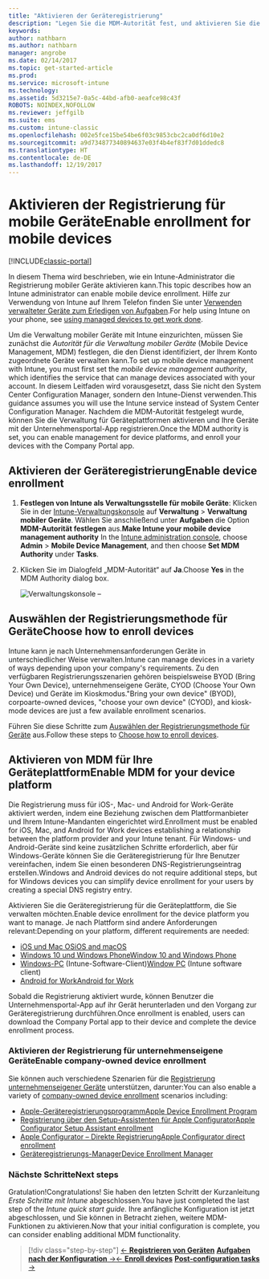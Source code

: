 ```yaml
---
title: "Aktivieren der Geräteregistrierung"
description: "Legen Sie die MDM-Autorität fest, und aktivieren Sie die Registrierung für iOS-, Windows-, Android- und Mac-Geräte."
keywords: 
author: nathbarn
ms.author: nathbarn
manager: angrobe
ms.date: 02/14/2017
ms.topic: get-started-article
ms.prod: 
ms.service: microsoft-intune
ms.technology: 
ms.assetid: 5d3215e7-0a5c-44bd-afb0-aeafce98c43f
ROBOTS: NOINDEX,NOFOLLOW
ms.reviewer: jeffgilb
ms.suite: ems
ms.custom: intune-classic
ms.openlocfilehash: 002e5fce15be54be6f03c9853cbc2ca0df6d10e2
ms.sourcegitcommit: a9d734877340894637e03f4b4ef83f7d01ddedc8
ms.translationtype: HT
ms.contentlocale: de-DE
ms.lasthandoff: 12/19/2017
---
```

# <a name="enable-enrollment-for-mobile-devices"></a><span data-ttu-id="4de91-103">Aktivieren der Registrierung für mobile Geräte</span><span class="sxs-lookup"><span data-stu-id="4de91-103">Enable enrollment for mobile devices</span></span>

[!INCLUDE[classic-portal](../includes/classic-portal.md)]

<span data-ttu-id="4de91-104">In diesem Thema wird beschrieben, wie ein Intune-Administrator die Registrierung mobiler Geräte aktivieren kann.</span><span class="sxs-lookup"><span data-stu-id="4de91-104">This topic describes how an Intune administrator can enable mobile device enrollment.</span></span> <span data-ttu-id="4de91-105">Hilfe zur Verwendung von Intune auf Ihrem Telefon finden Sie unter [Verwenden verwalteter Geräte zum Erledigen von Aufgaben](https://docs.microsoft.com/intune-user-help/company-portal-frequently-asked-questions).</span><span class="sxs-lookup"><span data-stu-id="4de91-105">For help using Intune on your phone, see [using managed devices to get work done](https://docs.microsoft.com/intune-user-help/company-portal-frequently-asked-questions).</span></span>

<span data-ttu-id="4de91-106">Um die Verwaltung mobiler Geräte mit Intune einzurichten, müssen Sie zunächst die *Autorität für die Verwaltung mobiler Geräte* (Mobile Device Management, MDM) festlegen, die den Dienst identifiziert, der Ihrem Konto zugeordnete Geräte verwalten kann.</span><span class="sxs-lookup"><span data-stu-id="4de91-106">To set up mobile device management with Intune, you must first set the *mobile device management authority*, which identifies the service that can manage devices associated with your account.</span></span> <span data-ttu-id="4de91-107">In diesem Leitfaden wird vorausgesetzt, dass Sie nicht den System Center Configuration Manager, sondern den Intune-Dienst verwenden.</span><span class="sxs-lookup"><span data-stu-id="4de91-107">This guidance assumes you will use the Intune service instead of System Center Configuration Manager.</span></span> <span data-ttu-id="4de91-108">Nachdem die MDM-Autorität festgelegt wurde, können Sie die Verwaltung für Geräteplattformen aktivieren und Ihre Geräte mit der Unternehmensportal-App registrieren.</span><span class="sxs-lookup"><span data-stu-id="4de91-108">Once the MDM authority is set, you can enable management for device platforms, and enroll your devices with the Company Portal app.</span></span>

## <a name="enable-device-enrollment"></a><span data-ttu-id="4de91-109">Aktivieren der Geräteregistrierung</span><span class="sxs-lookup"><span data-stu-id="4de91-109">Enable device enrollment</span></span>

1. <span data-ttu-id="4de91-110">**Festlegen von Intune als Verwaltungsstelle für mobile Geräte**: Klicken Sie in der [Intune-Verwaltungskonsole](https://manage.microsoft.com/) auf **Verwaltung** > **Verwaltung mobiler Geräte**. Wählen Sie anschließend unter **Aufgaben** die Option **MDM-Autorität festlegen** aus.</span><span class="sxs-lookup"><span data-stu-id="4de91-110">**Make Intune your mobile device management authority** In the [Intune administration console](https://manage.microsoft.com/), choose **Admin** > **Mobile Device Management**, and then choose **Set MDM Authority** under **Tasks**.</span></span>  

2. <span data-ttu-id="4de91-111">Klicken Sie im Dialogfeld „MDM-Autorität“ auf **Ja**.</span><span class="sxs-lookup"><span data-stu-id="4de91-111">Choose **Yes** in the MDM Authority dialog box.</span></span>

    ![Verwaltungskonsole –](../media/intune-mdm-authority.png)

## <a name="choose-how-to-enroll-devices"></a><span data-ttu-id="4de91-114">Auswählen der Registrierungsmethode für Geräte</span><span class="sxs-lookup"><span data-stu-id="4de91-114">Choose how to enroll devices</span></span>

<span data-ttu-id="4de91-115">Intune kann je nach Unternehmensanforderungen Geräte in unterschiedlicher Weise verwalten.</span><span class="sxs-lookup"><span data-stu-id="4de91-115">Intune can manage devices in a variety of ways depending upon your company's requirements.</span></span> <span data-ttu-id="4de91-116">Zu den verfügbaren Registrierungsszenarien gehören beispielsweise BYOD (Bring Your Own Device), unternehmenseigene Geräte, CYOD (Choose Your Own Device) und Geräte im Kioskmodus.</span><span class="sxs-lookup"><span data-stu-id="4de91-116">"Bring your own device" (BYOD), corpoarte-owned devices, "choose your own device" (CYOD), and kiosk-mode devices are just a few available enrollment scenarios.</span></span>

<span data-ttu-id="4de91-117">Führen Sie diese Schritte zum [Auswählen der Registrierungsmethode für Geräte](choose-how-to-enroll-devices1.md) aus.</span><span class="sxs-lookup"><span data-stu-id="4de91-117">Follow these steps to [Choose how to enroll devices](choose-how-to-enroll-devices1.md).</span></span>

## <a name="enable-mdm-for-your-device-platform"></a><span data-ttu-id="4de91-118">Aktivieren von MDM für Ihre Geräteplattform</span><span class="sxs-lookup"><span data-stu-id="4de91-118">Enable MDM for your device platform</span></span>
<span data-ttu-id="4de91-119">Die Registrierung muss für iOS-, Mac- und Android for Work-Geräte aktiviert werden, indem eine Beziehung zwischen dem Plattformanbieter und Ihrem Intune-Mandanten eingerichtet wird.</span><span class="sxs-lookup"><span data-stu-id="4de91-119">Enrollment must be enabled for iOS, Mac, and Android for Work devices establishing a relationship between the platform provider and your Intune tenant.</span></span> <span data-ttu-id="4de91-120">Für Windows- und Android-Geräte sind keine zusätzlichen Schritte erforderlich, aber für Windows-Geräte können Sie die Geräteregistrierung für Ihre Benutzer vereinfachen, indem Sie einen besonderen DNS-Registrierungseintrag erstellen.</span><span class="sxs-lookup"><span data-stu-id="4de91-120">Windows and Android devices do not require additional steps, but for Windows devices you can simplify device enrollment for your users by creating a special DNS registry entry.</span></span>

<span data-ttu-id="4de91-121">Aktivieren Sie die Geräteregistrierung für die Geräteplattform, die Sie verwalten möchten.</span><span class="sxs-lookup"><span data-stu-id="4de91-121">Enable device enrollment for the device platform you want to manage.</span></span> <span data-ttu-id="4de91-122">Je nach Plattform sind andere Anforderungen relevant:</span><span class="sxs-lookup"><span data-stu-id="4de91-122">Depending on your platform, different requirements are needed:</span></span>

- [<span data-ttu-id="4de91-123">iOS und Mac OS</span><span class="sxs-lookup"><span data-stu-id="4de91-123">iOS and macOS</span></span>](/intune-classic/deploy-use/set-up-ios-and-mac-management-with-microsoft-intune)
- [<span data-ttu-id="4de91-124">Windows 10 und Windows Phone</span><span class="sxs-lookup"><span data-stu-id="4de91-124">Window 10 and Windows Phone</span></span>](/intune-classic/deploy-use/set-up-windows-device-management-with-microsoft-intune)
- <span data-ttu-id="4de91-125">[Windows-PC](/intune-classic/deploy-use/manage-windows-pcs-with-microsoft-intune) (Intune-Software-Client)</span><span class="sxs-lookup"><span data-stu-id="4de91-125">[Window PC](/intune-classic/deploy-use/manage-windows-pcs-with-microsoft-intune) (Intune software client)</span></span>
- [<span data-ttu-id="4de91-126">Android for Work</span><span class="sxs-lookup"><span data-stu-id="4de91-126">Android for Work</span></span>](/intune-classic/deploy-use/set-up-android-for-work)

<span data-ttu-id="4de91-127">Sobald die Registrierung aktiviert wurde, können Benutzer die Unternehmensportal-App auf ihr Gerät herunterladen und den Vorgang zur Geräteregistrierung durchführen.</span><span class="sxs-lookup"><span data-stu-id="4de91-127">Once enrollment is enabled, users can download the Company Portal app to their device and complete the device enrollment process.</span></span>

### <a name="enable-company-owned-device-enrollment"></a><span data-ttu-id="4de91-128">Aktivieren der Registrierung für unternehmenseigene Geräte</span><span class="sxs-lookup"><span data-stu-id="4de91-128">Enable company-owned device enrollment</span></span>
<span data-ttu-id="4de91-129">Sie können auch verschiedene Szenarien für die [Registrierung unternehmenseigener Geräte](/intune-classic/deploy-use/manage-corporate-owned-devices) unterstützen, darunter:</span><span class="sxs-lookup"><span data-stu-id="4de91-129">You can also enable a variety of [company-owned device enrollment](/intune-classic/deploy-use/manage-corporate-owned-devices) scenarios including:</span></span>
- [<span data-ttu-id="4de91-130">Apple-Geräteregistrierungsprogramm</span><span class="sxs-lookup"><span data-stu-id="4de91-130">Apple Device Enrollment Program</span></span>](/intune-classic/deploy-use/ios-device-enrollment-program-in-microsoft-intune)
- [<span data-ttu-id="4de91-131">Registrierung über den Setup-Assistenten für Apple Configurator</span><span class="sxs-lookup"><span data-stu-id="4de91-131">Apple Configurator Setup Assistant enrollment</span></span>](/intune-classic/deploy-use/ios-setup-assistant-enrollment-in-microsoft-intune)
- [<span data-ttu-id="4de91-132">Apple Configurator – Direkte Registrierung</span><span class="sxs-lookup"><span data-stu-id="4de91-132">Apple Configurator direct enrollment</span></span>](/intune-classic/deploy-use/ios-direct-enrollment-in-microsoft-intune)
- [<span data-ttu-id="4de91-133">Geräteregistrierungs-Manager</span><span class="sxs-lookup"><span data-stu-id="4de91-133">Device Enrollment Manager</span></span>](/intune-classic/deploy-use/enroll-corporate-owned-devices-with-the-device-enrollment-manager-in-microsoft-intune)

### <a name="next-steps"></a><span data-ttu-id="4de91-134">Nächste Schritte</span><span class="sxs-lookup"><span data-stu-id="4de91-134">Next steps</span></span>
<span data-ttu-id="4de91-135">Gratulation!</span><span class="sxs-lookup"><span data-stu-id="4de91-135">Congratulations!</span></span> <span data-ttu-id="4de91-136">Sie haben den letzten Schritt der Kurzanleitung *Erste Schritte mit Intune* abgeschlossen.</span><span class="sxs-lookup"><span data-stu-id="4de91-136">You have just completed the last step of the *Intune quick start guide*.</span></span> <span data-ttu-id="4de91-137">Ihre anfängliche Konfiguration ist jetzt abgeschlossen, und Sie können in Betracht ziehen, weitere MDM-Funktionen zu aktivieren.</span><span class="sxs-lookup"><span data-stu-id="4de91-137">Now that your initial configuration is complete, you can consider enabling additional MDM functionality.</span></span>

>[!div class="step-by-step"]
><span data-ttu-id="4de91-138">[&larr; **Registrieren von Geräten**](.\start-with-a-paid-subscription-to-microsoft-intune-step-8.md)     [**Aufgaben nach der Konfiguration** &rarr;](.\post-configuration-tasks.md)</span><span class="sxs-lookup"><span data-stu-id="4de91-138">[&larr; **Enroll devices**](.\start-with-a-paid-subscription-to-microsoft-intune-step-8.md)     [**Post-configuration tasks** &rarr;](.\post-configuration-tasks.md)</span></span>  
